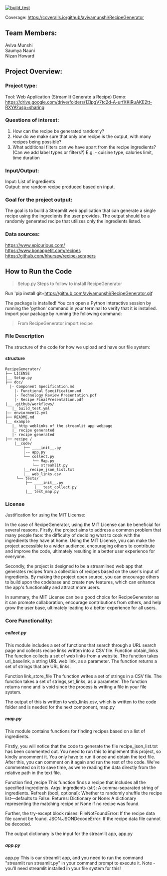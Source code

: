 [![build_test](https://github.com/avivamunshi/RecipeGenerator/actions/workflows/build_test.yml/badge.svg)](https://github.com/avivamunshi/RecipeGenerator/actions/workflows/build_test.yml)

Coverage: https://coveralls.io/github/avivamunshi/RecipeGenerator

## Team Members:
Aviva Munshi<br>
Saumya Nauni<br>
Nizan Howard<br>

## Project Overview:

### Project type:
Tool: Web Application (Streamlit Generate a Recipe)
Demo: https://drive.google.com/drive/folders/1ZlpgV7tc2d-A-urfXKiRuAKE2tt-RXYA?usp=sharing

### Questions of interest:
1. How can the recipe be generated randomly?<br>
2. How do we make sure that only one recipe is the output, with many recipes being possible?<br>
3. What additional filters can we have apart from the recipe ingredients? (Can we add label types or filters?) E.g. - cuisine type, calories limit, time duration

### Input/Output:
Input: List of ingredients<br>
Output: one random recipe produced based on input.

### Goal for the project output:
The goal is to build a Streamlit web application that can generate a single recipe using the ingredients the user provides. The output should be a randomly generated recipe that utilizes only the ingredients listed.

### Data sources:
https://www.epicurious.com/<br>
https://www.bonappetit.com/recipes<br>
https://github.com/hhursev/recipe-scrapers<br>

## How to Run the Code
> Setup.py
Steps to follow to install RecipeGenerator

Run 'pip install git+https://github.com/avivamunshi/RecipeGenerator.git'

The package is installed!
You can open a Python interactive session by running the 'python' command in your terminal to verify that it is installed.
Import your package by running the following command:
> From RecipeGenerator  import recipe

### File Description
The structure of the code for how we upload and have our file system:
#### structure
```
RecipeGenerator/
├── LICENSE
|__ Setup.py
├── doc/
  |- Component Specification.md
	|- Functional Specification.md
	|- Technology Review Presentation.pdf
	|- Recipe FinalPresentation.pdf
|__ .github/workflows/
   |_ build_test.yml
|—- enviorment2.yml
├── README.md
|__ example
   |_ http weblinks of the streamlit app webpage
   |_ recipe generated
   |- recipe generated
|── recipe /
    |__code/
        ├── ____init__.py
        |-— app.py
        └── collect.py
		    └── Map.py
		    └── streamlit.py
        |__recipe_json_list.txt
        |__ web_links.csv
     └── tests/
         ├── ____init__.py
		     |__ test_collect.py
         |__ test_map.py
```
###  License
Justification for using the MIT License:

In the case of RecipeGenerator, using the MIT License can be beneficial for several reasons. Firstly, the project aims to address a common problem that many people face: the difficulty of deciding what to cook with the ingredients they have at home. Using the MIT License, you can make the project accessible to a wider audience, encouraging others to contribute and improve the code, ultimately resulting in a better user experience for everyone.

Secondly, the project is designed to be a streamlined web app that generates recipes from a collection of recipes based on the user's input of ingredients. By making the project open source, you can encourage others to build upon the codebase and create new features, which can enhance the app's functionality and attract more users.

In summary, the MIT License can be a good choice for RecipeGenerator as it can promote collaboration, encourage contributions from others, and help grow the user base, ultimately leading to a better experience for all users.

### Core Functionality:

##### collect.py
This module includes a set of functions that search through a URL search page and collects recipe links written into a CSV file.
Function obtain_links
The function collects a set of web links from a website. The function takes url_baselink, a string URL web link, as a parameter. The function returns a set of strings that are URL links.

Function link_store_file
The function writes a set of strings in a CSV file. The function takes a set of strings,set_links, as a parameter. The function returns none and is void since the process is writing a file in your file system.

The output of this is written to web_links.csv, which is written to the code folder and is needed for the next component, map.py

##### map.py
This module contains functions for finding recipes based on a list of ingredients.

Firstly, you will notice that the code to generate the file recipe_json_list.txt has been commented out. You need to run this to implement this project, so kindly uncomment it. You only have to run it once and obtain the text file. After this, you can comment on it again and run the rest of the code. We've commented on it to save time, as we're reading the data directly from the relative path in the text file.

Function find_recipe
This function finds a recipe that includes all the specified ingredients.
Args: ingredients (str): A comma-separated string of ingredients.
Refresh (bool, optional): Whether to randomly shuffle the recipe list—defaults to False.
Returns:
Dictionary or None: A dictionary representing the matching recipe or None if no recipe was found.

Further, the try-except block raises:
FileNotFoundError: If the recipe data file cannot be found.
JSON.JSONDecodeError: If the recipe data file cannot be decoded.

The output dictionary is the input for the streamlit app, app.py

##### app.py
app.py
This is our streamlit app, and you need to run the command "streamlit run streamlit.py" in your command prompt to execute it.
Note - you'll need streamlit installed in your file system for this!


